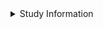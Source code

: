 <details>
<summary>Study Information</summary>

We are asking you this question because you have agreed to be part of our research study, "Understanding Developers' Addition and Removal of Type Annotations" (UNL IRB 23988).  Additional information about this study is available from [the study website]().  You may opt out of this study at any time, using the following commands:

 - `@UNLPALBOTUSERACCT OPTOUT`
    * If you would like to stop sending you comments, and wish to no longer participate in the study.
 - `@UNLPALBOTUSERACCT REMOVE`
    * If you would like your data removed from the study.  This will additionally opt you out of participation.  We will retain only documentation of your consent, and the request to remove your data from the study.
</details>
